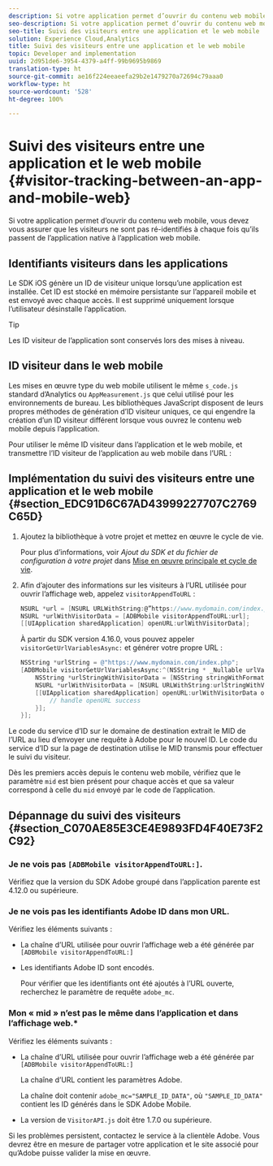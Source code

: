 ```yaml
---
description: Si votre application permet d’ouvrir du contenu web mobile, vous devez vous assurer que les visiteurs ne sont pas ré-identifiés à chaque fois qu’ils passent de l’application native à l’application web mobile.
seo-description: Si votre application permet d’ouvrir du contenu web mobile, vous devez vous assurer que les visiteurs ne sont pas ré-identifiés à chaque fois qu’ils passent de l’application native à l’application web mobile.
seo-title: Suivi des visiteurs entre une application et le web mobile
solution: Experience Cloud,Analytics
title: Suivi des visiteurs entre une application et le web mobile
topic: Developer and implementation
uuid: 2d951de6-3954-4379-a4ff-99b9695b9869
translation-type: ht
source-git-commit: ae16f224eeaeefa29b2e1479270a72694c79aaa0
workflow-type: ht
source-wordcount: '528'
ht-degree: 100%

---
```



# Suivi des visiteurs entre une application et le web mobile {#visitor-tracking-between-an-app-and-mobile-web}

Si votre application permet d’ouvrir du contenu web mobile, vous devez vous assurer que les visiteurs ne sont pas ré-identifiés à chaque fois qu’ils passent de l’application native à l’application web mobile.

## Identifiants visiteurs dans les applications

Le SDK iOS génère un ID de visiteur unique lorsqu’une application est installée. Cet ID est stocké en mémoire persistante sur l’appareil mobile et est envoyé avec chaque accès. Il est supprimé uniquement lorsque l’utilisateur désinstalle l’application.

>[!TIP]
>
>Les ID visiteur de l’application sont conservés lors des mises à niveau.

## ID visiteur dans le web mobile

Les mises en œuvre type du web mobile utilisent le même `s_code.js` standard d’Analytics ou `AppMeasurement.js` que celui utilisé pour les environnements de bureau. Les bibliothèques JavaScript disposent de leurs propres méthodes de génération d’ID visiteur uniques, ce qui engendre la création d’un ID visiteur différent lorsque vous ouvrez le contenu web mobile depuis l’application.

Pour utiliser le même ID visiteur dans l’application et le web mobile, et transmettre l’ID visiteur de l’application au web mobile dans l’URL :

## Implémentation du suivi des visiteurs entre une application et le web mobile {#section_EDC91D6C67AD43999227707C2769C65D}

1. Ajoutez la bibliothèque à votre projet et mettez en œuvre le cycle de vie.

   Pour plus d’informations, voir *Ajout du SDK et du fichier de configuration à votre projet* dans [Mise en œuvre principale et cycle de vie](/help/ios/getting-started/dev-qs.md).
1. Afin d’ajouter des informations sur les visiteurs à l’URL utilisée pour ouvrir l’affichage web, appelez `visitorAppendToURL` :

   ```objective-c
   NSURL *url = [NSURL URLWithString:@”https://www.mydomain.com/index.php"]; 
   NSURL *urlWithVisitorData = [ADBMobile visitorAppendToURL:url]; 
   [[UIApplication sharedApplication] openURL:urlWithVisitorData];
   ```

   À partir du SDK version 4.16.0, vous pouvez appeler `visitorGetUrlVariablesAsync:` et générer votre propre URL :

   ```objective-c
   NSString *urlString = @"https://www.mydomain.com/index.php"; 
   [ADBMobile visitorGetUrlVariablesAsync:^(NSString * _Nullable urlVariables) { 
       NSString *urlStringWithVisitorData = [NSString stringWithFormat:@"%@?%@", urlString, urlVariables]; 
       NSURL *urlWithVisitorData = [NSURL URLWithString:urlStringWithVisitorData]; 
       [[UIApplication sharedApplication] openURL:urlWithVisitorData options:@{} completionHandler:^(BOOL success) { 
           // handle openURL success 
       }]; 
   }];
   ```

Le code du service d’ID sur le domaine de destination extrait le MID de l’URL au lieu d’envoyer une requête à Adobe pour le nouvel ID. Le code du service d’ID sur la page de destination utilise le MID transmis pour effectuer le suivi du visiteur.

Dès les premiers accès depuis le contenu web mobile, vérifiez que le paramètre `mid` est bien présent pour chaque accès et que sa valeur correspond à celle du `mid` envoyé par le code de l’application.

## Dépannage du suivi des visiteurs {#section_C070AE85E3CE4E9893FD4F40E73F2C92}

### Je ne vois pas `[ADBMobile visitorAppendToURL:]`.

Vérifiez que la version du SDK Adobe groupé dans l’application parente est 4.12.0 ou supérieure.

### Je ne vois pas les identifiants Adobe ID dans mon URL.

Vérifiez les éléments suivants :

* La chaîne d’URL utilisée pour ouvrir l’affichage web a été générée par `[ADBMobile visitorAppendToURL:]`

* Les identifiants Adobe ID sont encodés.

   Pour vérifier que les identifiants ont été ajoutés à l’URL ouverte, recherchez le paramètre de requête `adobe_mc`.

### Mon « mid » n’est pas le même dans l’application et dans l’affichage web.*

Vérifiez les éléments suivants :

* La chaîne d’URL utilisée pour ouvrir l’affichage web a été générée par `[ADBMobile visitorAppendToURL:]`

   La chaîne d’URL contient les paramètres Adobe.

   La chaîne doit contenir `adobe_mc="SAMPLE_ID_DATA"`, où `"SAMPLE_ID_DATA"` contient les ID générés dans le SDK Adobe Mobile.

* La version de `VisitorAPI.js` doit être 1.7.0 ou supérieure.

Si les problèmes persistent, contactez le service à la clientèle Adobe. Vous devrez être en mesure de partager votre application et le site associé pour qu’Adobe puisse valider la mise en œuvre.
